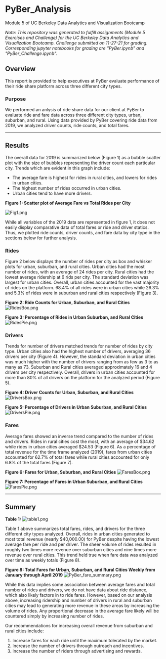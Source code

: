 # PyBer_Analysis
Module 5 of UC Berkeley Data Analytics and Visualization Bootcamp

*Note: This repository was generated to fulfill assignments (Module 5 Exercises and Challenge) for the UC Berkeley Data Analytics and Visualization Bootcamp. Challenge submitted on 11-27-21 for grading. Corresponding jupyter notebooks for grading are "PyBer.ipynb" and "PyBer_Challenge.ipynb".*


## Overview

This report is provided to help executives at PyBer evaluate performance of their ride share platform across three different city types.

### Purpose
We performed an anlysis of ride share data for our client at PyBer to evaluate ride and fare data across three different city types, urban, suburban, and rural. Using data provided by PyBer covering ride data from 2019, we analyzed driver counts, ride counts, and total fares. 


---

## Results

The overall data for 2019 is summarized below (Figure 1) as a bubble scatter plot with the size of bubbles representing the driver count each particular city. Trends which are evident in this graph include:
- The average fare is highest for rides in rural cities, and lowers for rides in urban cities.
- The highest number of rides occurred in urban cities.
- Urban cities tend to have more drivers.

**Figure 1: Scatter plot of Average Fare vs Total Rides per City**

![Fig1.png](/Analysis/Fig1.png)


While all variables of the 2019 data are represented in figure 1, it does not easily display comparative data of total fares or ride and driver statics. Thus, we plotted ride counts, driver counts, and fare data by city type in the sections below for further analysis.

### Rides

Figure 2 below displays the number of rides per city as box and whisker plots for urban, suburban, and rural cities. Urban cities had the most number of rides, with an average of 24 rides per city. Rural cities had the lowest average ridership at 6 rids per city. The standard deviation was largest for urban cities. Overall, urban cities accounted for the vast majority of rides on the platform. 68.4% of all rides were in urban cities while 26.3% and 5.3% of rides were in suburban and rural cities respectively (Figure 3). 

**Figure 2: Ride Counts for Urban, Suburban, and Rural Cities**
![RidesBox.png](/Analysis/RidesBox.png)


**Figure 3: Percentage of Rides in Urban Suburban, and Rural Cities**
![RidesPie.png](/Analysis/RidesPie.png)


### Drivers

Trends for number of drivers matched trends for number of rides by city type. Urban cities also had the highest number of drivers, averaging 36 drivers per city (Figure 4). However, the standard deviation in urban cities was much higher with the number of drivers ranging from as few as 3 to as many as 73. Suburban and Rural cities averaged approximately 16 and 4 drivers per city respectively. Overall, drivers in urban cities accounted for more than 80% of all drivers on the platform for the analyzed period (Figure 5).

**Figure 4: Driver Counts for Urban, Suburban, and Rural Cities**
![DriversBox.png](/Analysis/DriversBox.png)


**Figure 5: Percentage of Drivers in Urban Suburban, and Rural Cities**
![DriversPie.png](/Analysis/DriversPie.png)


### Fares

Average fares showed an inverse trend compared to the number of rides and drivers. Rides in rural cities cost the most, with an average of $34.62 while rides in urban cities averaged $24.53 (Figure 6). As a percentage of total revenue for the time frame analyzed (2019), fares from urban cities accounted for 62.7% of total fares while rural cities accounted for only 6.8% of the total fares (Figure 7). 

**Figure 6: Fares for Urban, Suburban, and Rural Cities**
![FaresBox.png](/Analysis/FaresBox.png)


**Figure 7: Percentage of Fares in Urban Suburban, and Rural Cities**
![FaresPie.png](/Analysis/FaresPie.png)


---

## Summary

**Table 1:**
![table1.png](/Images/table1.png)

Table 1 above summarizes total fares, rides, and drivers for the three different city types analyzed. Overall, rides in urban cities generated to most total revenue (nearly $40,000.00) for PyBer despite having the lowest average fare per ride and per driver. The sheer volume of rides resulted in roughly two times more revenue over suburban cities and nine times more revenue over rural cities. This trend held true when fare data was analyzed over time as weekly totals (Figure 8).

**Figure 8: Total Fares for Urban, Suburban, and Rural Cities Weekly from January through April 2019**
![PyBer_fare_summary.png](/Analysis/PyBer_fare_summary.png)


While this  data implies some association between average fares and total number of rides and drivers, we do not have data about ride distance, which also likely factors in to ride fares. However, based on our analysis above, increasing ridership and number of drivers in rural and suburban cities may lead to generating more revenue in these areas by increasing the volume of rides. Any proportional decrease in the average fare likely will be countered simply by increasing number of rides. 

Our recommendations for increasing overall revenue from suburban and rural cities include:
1. Increase fares for each ride until the maximum tolerated by the market.
2. Increase the number of drivers through outreach and incentives.
3. Increase the number of riders through advertising and rewards.




